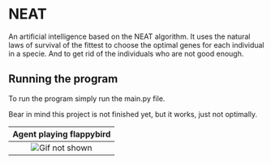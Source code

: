 # NEAT
An artificial intelligence based on the NEAT algorithm. It uses the natural laws of survival of the fittest to choose the optimal genes for each individual in a specie. And to get rid of the individuals who are not good enough.

## Running the program
To run the program simply run the main.py file.

Bear in mind this project is not finished yet, but it works, just not optimally.

|                        Agent playing flappybird                        |
| :--------------------------------------------------------------: |  
|![Gif not shown](gif/flappybird_animation.gif)|
